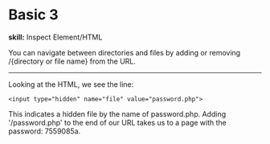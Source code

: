 # Basic 3

**skill:** Inspect Element/HTML

You can navigate between directories and files by adding or removing /{directory or file name} from the URL.

---

Looking at the HTML, we see the line:

`<input type="hidden" name="file" value="password.php">`

This indicates a hidden file by the name of password.php. Adding '/password.php' to the end of our URL takes us to a page with the password: 7559085a.
